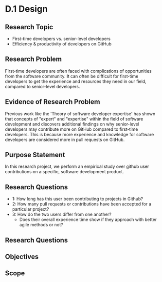 # D.1 Design

## Research Topic
- First-time developers vs. senior-level developers
- Efficiency & productivity of developers on GitHub 

## Research Problem
First-time developers are often faced with complications of opportunities from the software community. It can often be
difficult for first-time developers to get the experience and resources they need in our field, compared to senior-level 
developers.

## Evidence of Research Problem
Previous work like the 'Theory of software developer expertise' has shown that concepts of "expert" and "expertise" within the field of software development and discovers additional findings on why senior-level developers may contribute more on GitHub compared to first-time developers. This is because more experience and knowledge for software developers are considered more in pull requests on GitHub. 

## Purpose Statement

  In this research project, we perform an empirical study over github user contributions on a specific, software development product.
## Research Questions
  * 1: How long has this user been contributing to projects in Github?
  * 2: How many pull requests or contributions have been accepted for a particular project?
  * 3: How do the two users differ from one another?
    * Does their overall experience time show if they approach with better agile methods or not?


## Research Questions


## Objectives

## Scope
